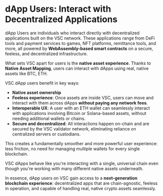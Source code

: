 # **dApp Users: Interact with Decentralized Applications**

dApp Users are individuals who interact directly with decentralized applications built on the VSC network. These applications range from DeFi tools and payment services to games, NFT platforms, remittance tools, and more, all powered by **WebAssembly-based smart contracts** on a secure, feeless, and decentralized infrastructure.

What sets VSC apart for users is the **native asset experience**. Thanks to **Native Asset Mapping**, users can interact with dApps using real, native assets like BTC, ETH.

VSC dApp users benefit in key ways:

- **Native asset ownership**
- **Feeless experience**: Once assets are inside VSC, users can move and interact with them across dApps **without paying any network fees**.
- **Interoperable UX**: A user with an ETH wallet can seamlessly interact with applications involving Bitcoin or Solana-based assets, without needing additional wallets or chains.
- **Secure and decentralized**: All interactions happen on-chain and are secured by the VSC validator network, eliminating reliance on centralized servers or custodians.

This creates a fundamentally smoother and more powerful user experience: less friction, no need for managing multiple wallets for every single blockchain.

VSC dApps behave like you're interacting with a single, universal chain even though you're working with many different native assets underneath.

In essence, dApp users on VSC gain access to a **next-generation blockchain experience**: decentralized apps that are chain-agnostic, feeless in operation, and capable of handling real, native crypto assets seamlessly.


